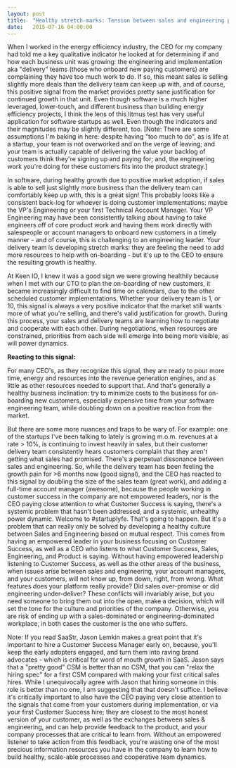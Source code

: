 ```yaml
---
layout: post
title:  "Healthy stretch-marks: Tension between sales and engineering provide valuable signals - why CEO's should listen closely"
date:   2015-07-16 04:00:00
---
```



When I worked in the energy efficiency industry, the CEO for my company had told me a key qualitative indicator he looked at for determining if and how each business unit was growing: the engineering and implementation aka "delivery" teams (those who onboard new paying customers) are complaining they have too much work to do.  If so, this meant sales is selling slightly more deals than the delivery team can keep up with, and of course, this positive signal from the market provides pretty sane justification for continued growth in that unit. Even though software is a much higher leveraged, lower-touch, and different business than building energy efficiency projects, I think the lens of this litmus test has very useful application for software startups as well.  Even though the indicators and their magnitudes may be slightly different, too.  [Note: There are some assumptions I'm baking in here: despite having "too much to do", as is life at a startup, your team is not overworked and on the verge of leaving; and your team is actually capable of delivering the value your backlog of customers think they're signing up and paying for; and, the engineering work you're doing for these customers fits into the product strategy.]  

In software, during healthy growth due to positive market adoption, if sales is able to sell just slightly more business than the delivery team can comfortably keep up with, this is a great sign! This probably looks like a consistent back-log for whoever is doing customer implementations: maybe the VP's Engineering or your first Technical Account Manager.  Your VP Engineering may have been consistently talking about having to take engineers off of core product work and having them work directly with salespeople or account managers to onboard new customers in a timely manner - and of course, this is challenging to an engineering leader.  Your delivery team is developing stretch marks: they are feeling the need to add more resources to help with on-boarding - but it's up to the CEO to ensure the resulting growth is healthy.

At Keen IO, I knew it was a good sign we were growing healthily because when I met with our CTO to plan the on-boarding of new customers, it became increasingly difficult to find time on calendars, due to the other scheduled customer implementations. Whether your delivery team is 1, or 10, this signal is always a very positive indicator that the market still wants more of what you're selling, and there's valid justification for growth.  During this process, your sales and delivery teams are learning how to negotiate and cooperate with each other.  During negotiations, when resources are constrained, priorities from each side will emerge into being more visible, as will power dynamics. 

**Reacting to this signal:**

For many CEO's, as they recognize this signal, they are ready to pour more time, energy and resources into the revenue generation engines, and as little as other resources needed to support that. And that's generally a healthy business inclination: try to minimize costs to the business for on-boarding new customers, especially expensive time from your software engineering team, while doubling down on a positive reaction from the market. 

But there are some more nuances and traps to be wary of. For example: one of the startups I've been talking to lately is growing m.o.m. revenues at a rate > 10%, is continuing to invest heavily in sales, but their customer delivery team consistently hears customers complain that they aren't getting what sales had promised. There's a perpetual dissonance between sales and engineering. So, while the delivery team has been feeling the growth pain for >6 months now (good signal), and the CEO has reacted to this signal by doubling the size of the sales team (great work), and adding a full-time account manager (awesome), because the people working in customer success in the company are not empowered leaders, nor is the CEO paying close attention to what Customer Success is saying, there's a systemic problem that hasn't been addressed, and a systemic, unhealthy power dynamic. Welcome to #startuplyfe. That's going to happen. But it's a problem that can really only be solved by developing a healthy culture between Sales and Engineering based on mutual respect. This comes from having an empowered leader in your business focusing on Customer Success, as well as a CEO who listens to what Customer Success, Sales, Engineering, and Product is saying.  Without having empowered leadership listening to Customer Success, as well as the other areas of the business, when issues arise between sales and engineering, your account managers, and your customers, will not know up, from down, right, from wrong. What features does your platform really provide?  Did sales over-promise or did engineering under-deliver?  These conflicts will invariably arise, but you need someone to bring them out into the open, make a decision, which will set the tone for the culture and priorities of the company.  Otherwise, you are risk of ending up with a sales-dominated or engineering-dominated workplace, in both cases the customer is the one who suffers.   

Note: If you read SaaStr, Jason Lemkin makes a great point that it's important to hire a Customer Success Manager early on, because, you'll keep the early adopters engaged, and turn them into raving brand advocates - which is critical for word of mouth growth in SaaS.  Jason says that a "pretty good" CSM is better than no CSM, that you can "relax the hiring spec" for a first CSM compared with making your first critical sales hires.  While I unequivocally agree with Jason that hiring someone in this role is better than no one, I am suggesting that that doesn't suffice.  I believe it's critically important to also have the CEO paying very close attention to the signals that come from your customers during implementation, or via your first Customer Success hire; they are closest to the most honest version of your customer, as well as the exchanges between sales & engineering, and can help provide feedback to the product, and your company processes that are critical to learn from.  Without an empowered listener to take action from this feedback, you're wasting one of the most precious information resources you have in the company to learn how to build healthy, scale-able processes and cooperative team dynamics. 






